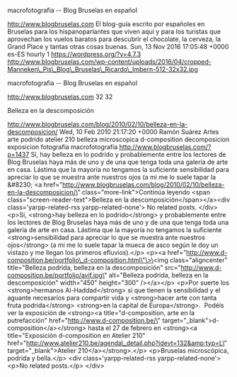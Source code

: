 macrofotografia -- Blog Bruselas en español

http://www.blogbruselas.com El blog-guía escrito por españoles en
Bruselas para los hispanoparlantes que viven aquí y para los turistas
que aprovechan los vuelos baratos para descubrir el chocolate, la
cerveza, la Grand Place y tantas otras cosas buenas. Sun, 13 Nov 2016
17:05:48 +0000 es-ES hourly 1 https://wordpress.org/?v=4.7.3
http://www.blogbruselas.com/wp-content/uploads/2016/04/cropped-Manneken\_Pis\_Blog\_Bruselas\_Ricardo\_Imbern-512-32x32.jpg

macrofotografia -- Blog Bruselas en español

http://www.blogbruselas.com 32 32

Belleza en la descomposición

http://www.blogbruselas.com/blog/2010/02/10/belleza-en-la-descomposicion/
Wed, 10 Feb 2010 21:17:20 +0000 Ramón Suárez Artes arte podrido atelier
210 belleza microscopica d-composition decomposicion exposicion
fotografia macrofotografia http://www.blogbruselas.com/?p=1437 Sí, hay
belleza en lo podrido y probablemente entre los lectores de Blog
Bruselas haya más de uno y de una que tenga toda una galería de arte en
casa. Lástima que la mayoría no tengamos la suficiente sensibilidad para
apreciar lo que se muestra ante nuestros ojos (a mi me lo suele tapar la
&\#8230; \<a
href=\"http://www.blogbruselas.com/blog/2010/02/10/belleza-en-la-descomposicion/\"
class=\"more-link\"\>Continúa leyendo \<span
class=\"screen-reader-text\"\>Belleza en la
descomposición\</span\>\</a\>\<div class=\'yarpp-related-rss
yarpp-related-none\'\> No related posts. \</div\> \<p\>Sí, \<strong\>hay
belleza en lo podrido\</strong\> y probablemente entre los lectores de
Blog Bruselas haya más de uno y de una que tenga toda una galería de
arte en casa. Lástima que la mayoría no tengamos la suficiente
\<strong\>sensibilidad para apreciar lo que se muestra ante nuestros
ojos\</strong\> (a mi me lo suele tapar la mueca de asco según le doy un
vistazo y me llegan los primeros efluvios).\</p\> \<p\>\<a
href=\"http://www.d-composition.be/portfolio\_d-composition.html\"\>\<img
class=\"aligncenter\" title=\"Belleza podrida, belleza en la
descomposición\" src=\"http://www.d-composition.be/portfolio/avif.jpg\"
alt=\"Belleza podrida, belleza en la descomposición\" width=\"450\"
height=\"300\" /\>\</a\>\</p\> \<p\>Por suerte los \<strong\>hermanos
Al-Haddad\</strong\> sí que tienen la sensibilidad y el aguante
necesarios para compartir vida y \<strong\>hacer arte con tanta fruta
podrida\</strong\> \<strong\>en la capital de Europa\</strong\>.  Podéis
ver la exposición de \<strong\>\<a title=\"d-composition, arte en la
putrefacción\" href=\"http://www.d-composition.be/\"
target=\"\_blank\"\>d-composition\</a\>\</strong\> hasta el 27 de
febrero en \<strong\>\<a title=\"Exposición d-composition en Atelier
210\"
href=\"http://www.atelier210.be/agenda\_detail.php?idevt=132&amp;typ=L\"
target=\"\_blank\"\>Atelier 210\</a\>\</strong\>.\</p\> \<p\>Bruselas
microscópica, podrida y bella.\</p\> \<div class=\'yarpp-related-rss
yarpp-related-none\'\> \<p\>No related posts.\</p\> \</div\>
